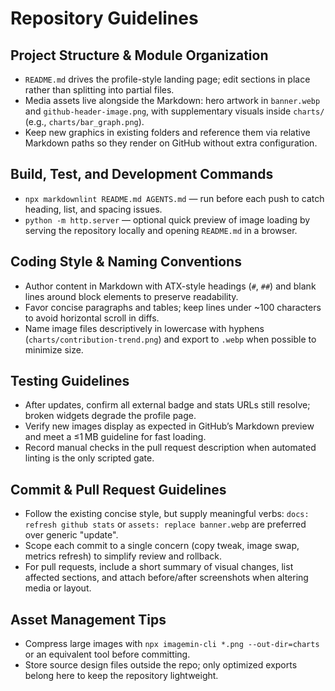 # Repository Guidelines

## Project Structure & Module Organization
- `README.md` drives the profile-style landing page; edit sections in place rather than splitting into partial files.
- Media assets live alongside the Markdown: hero artwork in `banner.webp` and `github-header-image.png`, with supplementary visuals inside `charts/` (e.g., `charts/bar_graph.png`).
- Keep new graphics in existing folders and reference them via relative Markdown paths so they render on GitHub without extra configuration.

## Build, Test, and Development Commands
- `npx markdownlint README.md AGENTS.md` — run before each push to catch heading, list, and spacing issues.
- `python -m http.server` — optional quick preview of image loading by serving the repository locally and opening `README.md` in a browser.

## Coding Style & Naming Conventions
- Author content in Markdown with ATX-style headings (`#`, `##`) and blank lines around block elements to preserve readability.
- Favor concise paragraphs and tables; keep lines under ~100 characters to avoid horizontal scroll in diffs.
- Name image files descriptively in lowercase with hyphens (`charts/contribution-trend.png`) and export to `.webp` when possible to minimize size.

## Testing Guidelines
- After updates, confirm all external badge and stats URLs still resolve; broken widgets degrade the profile page.
- Verify new images display as expected in GitHub’s Markdown preview and meet a ≤1 MB guideline for fast loading.
- Record manual checks in the pull request description when automated linting is the only scripted gate.

## Commit & Pull Request Guidelines
- Follow the existing concise style, but supply meaningful verbs: `docs: refresh github stats` or `assets: replace banner.webp` are preferred over generic "update".
- Scope each commit to a single concern (copy tweak, image swap, metrics refresh) to simplify review and rollback.
- For pull requests, include a short summary of visual changes, list affected sections, and attach before/after screenshots when altering media or layout.

## Asset Management Tips
- Compress large images with `npx imagemin-cli *.png --out-dir=charts` or an equivalent tool before committing.
- Store source design files outside the repo; only optimized exports belong here to keep the repository lightweight.
